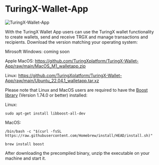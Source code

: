 # TuringX-Wallet-App

![TuringX-Wallet-App](https://github.com/TuringXplatform/TuringX-Wallet-App/blob/main/wallet-app-screen.jpg "TuringX Wallet App")

With the TuringX Wallet App users can use the TuringX wallet functionality to create wallets, send and receive TRGX and manage transactions and recipients. Download the version matching your operating system:

Mirosoft Windows: coming soon

Apple MacOS: https://github.com/TuringXplatform/TuringX-Wallet-App/raw/main/MacOS_M1_walletapp.zip

Linux: https://github.com/TuringXplatform/TuringX-Wallet-App/raw/main/Ubuntu_22.04.1_walletapp.tar.xz

Please note that Linux and MacOS users are required to have the [Boost library](https://www.boost.org) (Version 1.74.0 or better) installed: 

Linux:
```
sudo apt-get install libboost-all-dev 
```

MacOS:
```
/bin/bash -c "$(curl -fsSL https://raw.githubusercontent.com/Homebrew/install/HEAD/install.sh)"

brew install boost
```

After downloading the precompiled binary, unzip the executable on your machine and start it.
